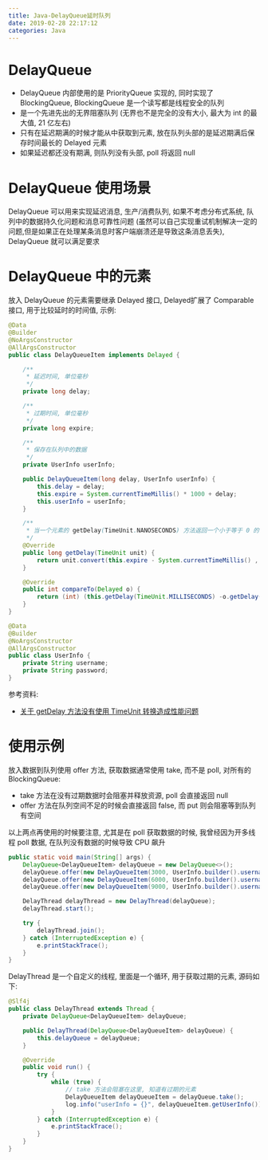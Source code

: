 ```yaml
---
title: Java-DelayQueue延时队列
date: 2019-02-28 22:17:12
categories: Java
---
```


# DelayQueue

* DelayQueue 内部使用的是 PriorityQueue 实现的, 同时实现了 BlockingQueue, BlockingQueue 是一个读写都是线程安全的队列
* 是一个先进先出的无界阻塞队列 (无界也不是完全的没有大小, 最大为 int 的最大值, 21 亿左右)
* 只有在延迟期满的时候才能从中获取到元素, 放在队列头部的是延迟期满后保存时间最长的 Delayed 元素
* 如果延迟都还没有期满, 则队列没有头部, poll 将返回 null

# DelayQueue 使用场景

DelayQueue 可以用来实现延迟消息, 生产/消费队列, 如果不考虑分布式系统, 队列中的数据持久化问题和消息可靠性问题 (虽然可以自己实现重试机制解决一定的问题,但是如果正在处理某条消息时客户端崩溃还是导致这条消息丢失), DelayQueue 就可以满足要求

<!-- more -->

# DelayQueue 中的元素

放入 DelayQueue 的元素需要继承 Delayed 接口, Delayed扩展了 Comparable 接口, 用于比较延时的时间值, 示例:

```java
@Data
@Builder
@NoArgsConstructor
@AllArgsConstructor
public class DelayQueueItem implements Delayed {

    /**
     * 延迟时间, 单位毫秒
     */
    private long delay;

    /**
     * 过期时间, 单位毫秒
     */
    private long expire;

    /**
     * 保存在队列中的数据
     */
    private UserInfo userInfo;

    public DelayQueueItem(long delay, UserInfo userInfo) {
        this.delay = delay;
        this.expire = System.currentTimeMillis() * 1000 + delay;
        this.userInfo = userInfo;
    }

    /**
     * 当一个元素的 getDelay(TimeUnit.NANOSECONDS) 方法返回一个小于等于 0 的值时, 将发生到期, 此元素将放到队列头部
     */
    @Override
    public long getDelay(TimeUnit unit) {
        return unit.convert(this.expire - System.currentTimeMillis() , TimeUnit.MILLISECONDS);
    }

    @Override
    public int compareTo(Delayed o) {
        return (int) (this.getDelay(TimeUnit.MILLISECONDS) -o.getDelay(TimeUnit.MILLISECONDS));
    }
}
```

```java
@Data
@Builder
@NoArgsConstructor
@AllArgsConstructor
public class UserInfo {
    private String username;
    private String password;
}
```

参考资料:

* [关于 getDelay 方法没有使用 TimeUnit 转换造成性能问题](http://www.blogjava.net/killme2008/archive/2010/10/22/335897.html)

# 使用示例

放入数据到队列使用 offer 方法, 获取数据通常使用 take, 而不是 poll, 对所有的 BlockingQueue:

* take 方法在没有过期数据时会阻塞并释放资源, poll 会直接返回 null
* offer 方法在队列空间不足的时候会直接返回 false, 而 put 则会阻塞等到队列有空间

以上两点再使用的时候要注意, 尤其是在 poll 获取数据的时候, 我曾经因为开多线程 poll 数据, 在队列没有数据的时候导致 CPU 飙升

```java
public static void main(String[] args) {
    DelayQueue<DelayQueueItem> delayQueue = new DelayQueue<>();
    delayQueue.offer(new DelayQueueItem(3000, UserInfo.builder().username("lpw1").password("123").build()));
    delayQueue.offer(new DelayQueueItem(6000, UserInfo.builder().username("lpw2").password("123").build()));
    delayQueue.offer(new DelayQueueItem(9000, UserInfo.builder().username("lpw3").password("123").build()));

    DelayThread delayThread = new DelayThread(delayQueue);
    delayThread.start();

    try {
        delayThread.join();
    } catch (InterruptedException e) {
        e.printStackTrace();
    }
}
```

DelayThread 是一个自定义的线程, 里面是一个循环, 用于获取过期的元素, 源码如下:

```java
@Slf4j
public class DelayThread extends Thread {
    private DelayQueue<DelayQueueItem> delayQueue;

    public DelayThread(DelayQueue<DelayQueueItem> delayQueue) {
        this.delayQueue = delayQueue;
    }

    @Override
    public void run() {
        try {
            while (true) {
                // take 方法会阻塞在这里, 知道有过期的元素
                DelayQueueItem delayQueueItem = delayQueue.take();
                log.info("userInfo = {}", delayQueueItem.getUserInfo());
            }
        } catch (InterruptedException e) {
            e.printStackTrace();
        }
    }
}
```